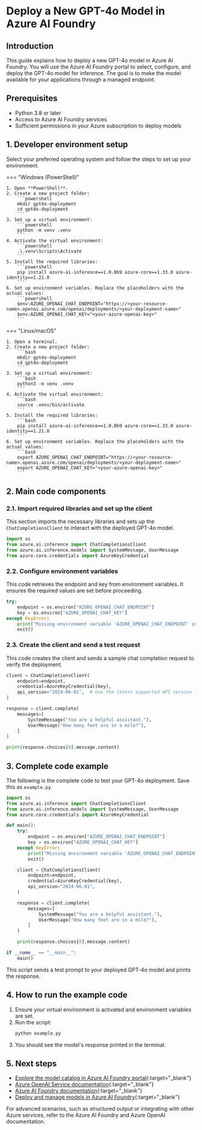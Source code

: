 # Deploy a New GPT-4o Model in Azure AI Foundry

## Introduction

This guide explains how to deploy a new GPT-4o model in Azure AI Foundry. You will use the Azure AI Foundry portal to select, configure, and deploy the GPT-4o model for inference. The goal is to make the model available for your applications through a managed endpoint.

## Prerequisites

- Python 3.8 or later
- Access to Azure AI Foundry services
- Sufficient permissions in your Azure subscription to deploy models

## 1. Developer environment setup

Select your preferred operating system and follow the steps to set up your environment.

=== "Windows (PowerShell)"

    1. Open **PowerShell**.
    2. Create a new project folder:
        ```powershell
        mkdir gpt4o-deployment
        cd gpt4o-deployment
        ```
    3. Set up a virtual environment:
        ```powershell
        python -m venv .venv
        ```
    4. Activate the virtual environment:
        ```powershell
        .\.venv\Scripts\Activate
        ```
    5. Install the required libraries:
        ```powershell
        pip install azure-ai-inference==1.0.0b9 azure-core==1.33.0 azure-identity==1.21.0
        ```
    6. Set up environment variables. Replace the placeholders with the actual values:
        ```powershell
        $env:AZURE_OPENAI_CHAT_ENDPOINT="https://<your-resource-name>.openai.azure.com/openai/deployments/<your-deployment-name>"
        $env:AZURE_OPENAI_CHAT_KEY="<your-azure-openai-key>"
        ```

=== "Linux/macOS"

    1. Open a terminal.
    2. Create a new project folder:
        ```bash
        mkdir gpt4o-deployment
        cd gpt4o-deployment
        ```
    3. Set up a virtual environment:
        ```bash
        python3 -m venv .venv
        ```
    4. Activate the virtual environment:
        ```bash
        source .venv/bin/activate
        ```
    5. Install the required libraries:
        ```bash
        pip install azure-ai-inference==1.0.0b9 azure-core==1.33.0 azure-identity==1.21.0
        ```
    6. Set up environment variables. Replace the placeholders with the actual values:
        ```bash
        export AZURE_OPENAI_CHAT_ENDPOINT="https://<your-resource-name>.openai.azure.com/openai/deployments/<your-deployment-name>"
        export AZURE_OPENAI_CHAT_KEY="<your-azure-openai-key>"
        ```

## 2. Main code components

### 2.1. Import required libraries and set up the client

This section imports the necessary libraries and sets up the `ChatCompletionsClient` to interact with the deployed GPT-4o model.

```python
import os
from azure.ai.inference import ChatCompletionsClient
from azure.ai.inference.models import SystemMessage, UserMessage
from azure.core.credentials import AzureKeyCredential
```

### 2.2. Configure environment variables

This code retrieves the endpoint and key from environment variables. It ensures the required values are set before proceeding.

```python
try:
    endpoint = os.environ["AZURE_OPENAI_CHAT_ENDPOINT"]
    key = os.environ["AZURE_OPENAI_CHAT_KEY"]
except KeyError:
    print("Missing environment variable 'AZURE_OPENAI_CHAT_ENDPOINT' or 'AZURE_OPENAI_CHAT_KEY'")
    exit()
```

### 2.3. Create the client and send a test request

This code creates the client and sends a sample chat completion request to verify the deployment.

```python
client = ChatCompletionsClient(
    endpoint=endpoint,
    credential=AzureKeyCredential(key),
    api_version="2024-06-01",  # Use the latest supported API version for GPT-4o
)

response = client.complete(
    messages=[
        SystemMessage("You are a helpful assistant."),
        UserMessage("How many feet are in a mile?"),
    ]
)

print(response.choices[0].message.content)
```

## 3. Complete code example

The following is the complete code to test your GPT-4o deployment. Save this as `example.py`.

```python
import os
from azure.ai.inference import ChatCompletionsClient
from azure.ai.inference.models import SystemMessage, UserMessage
from azure.core.credentials import AzureKeyCredential

def main():
    try:
        endpoint = os.environ["AZURE_OPENAI_CHAT_ENDPOINT"]
        key = os.environ["AZURE_OPENAI_CHAT_KEY"]
    except KeyError:
        print("Missing environment variable 'AZURE_OPENAI_CHAT_ENDPOINT' or 'AZURE_OPENAI_CHAT_KEY'")
        exit()

    client = ChatCompletionsClient(
        endpoint=endpoint,
        credential=AzureKeyCredential(key),
        api_version="2024-06-01",
    )

    response = client.complete(
        messages=[
            SystemMessage("You are a helpful assistant."),
            UserMessage("How many feet are in a mile?"),
        ]
    )

    print(response.choices[0].message.content)

if __name__ == "__main__":
    main()
```

This script sends a test prompt to your deployed GPT-4o model and prints the response.

## 4. How to run the example code

1. Ensure your virtual environment is activated and environment variables are set.
2. Run the script:
    ```bash
    python example.py
    ```
3. You should see the model's response printed in the terminal.

## 5. Next steps

- [Explore the model catalog in Azure AI Foundry portal](https://learn.microsoft.com/azure/ai-foundry/how-to/model-catalog-overview){:target="_blank"}
- [Azure OpenAI Service documentation](https://learn.microsoft.com/azure/ai-services/openai/overview){:target="_blank"}
- [Azure AI Foundry documentation](https://learn.microsoft.com/azure/ai-foundry/){:target="_blank"}
- [Deploy and manage models in Azure AI Foundry](https://learn.microsoft.com/azure/ai-foundry/how-to/deploy-models-managed){:target="_blank"}

For advanced scenarios, such as structured output or integrating with other Azure services, refer to the Azure AI Foundry and Azure OpenAI documentation.